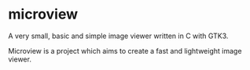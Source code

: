 # microview
A very small, basic and simple image viewer written in C with GTK3.

Microview is a project which aims to create a fast and lightweight image viewer.

